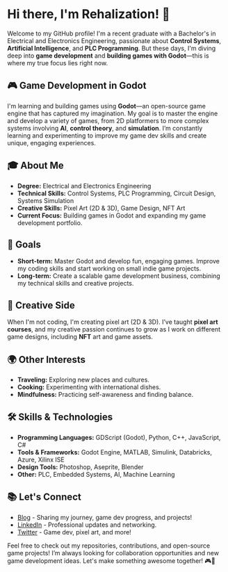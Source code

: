 # Hi there, I'm Rehalization! 👋

Welcome to my GitHub profile! I'm a recent graduate with a Bachelor's in Electrical and Electronics Engineering, passionate about **Control Systems**, **Artificial Intelligence**, and **PLC Programming**. But these days, I'm diving deep into **game development** and **building games with Godot**—this is where my true focus lies right now.

## 🎮 Game Development in Godot
I'm learning and building games using **Godot**—an open-source game engine that has captured my imagination. My goal is to master the engine and develop a variety of games, from 2D platformers to more complex systems involving **AI**, **control theory**, and **simulation**. I’m constantly learning and experimenting to improve my game dev skills and create unique, engaging experiences.

## 🎓 About Me
- **Degree:** Electrical and Electronics Engineering
- **Technical Skills:** Control Systems, PLC Programming, Circuit Design, Systems Simulation
- **Creative Skills:** Pixel Art (2D & 3D), Game Design, NFT Art
- **Current Focus:** Building games in Godot and expanding my game development portfolio.

## 🚀 Goals
- **Short-term:** Master Godot and develop fun, engaging games. Improve my coding skills and start working on small indie game projects.
- **Long-term:** Create a scalable game development business, combining my technical skills and creative projects.

## 🎨 Creative Side
When I'm not coding, I'm creating pixel art (2D & 3D). I’ve taught **pixel art courses**, and my creative passion continues to grow as I work on different game designs, including **NFT** art and game assets.

## 🌍 Other Interests
- **Traveling:** Exploring new places and cultures.
- **Cooking:** Experimenting with international dishes.
- **Mindfulness:** Practicing self-awareness and finding balance.

## 🛠️ Skills & Technologies
- **Programming Languages:** GDScript (Godot), Python, C++, JavaScript, C#
- **Tools & Frameworks:** Godot Engine, MATLAB, Simulink, Databricks, Azure, Xilinx ISE
- **Design Tools:** Photoshop, Aseprite, Blender
- **Other:** PLC, Embedded Systems, AI, Machine Learning

## 📚 Let's Connect
- [Blog](https://yourbloglink.com) - Sharing my journey, game dev progress, and projects!
- [LinkedIn](https://www.linkedin.com/in/rehalization) - Professional updates and networking.
- [Twitter](https://twitter.com/rehalization) - Game dev, pixel art, and more!

Feel free to check out my repositories, contributions, and open-source game projects! I’m always looking for collaboration opportunities and new game development ideas. Let's make something awesome together! 🎮🌟
